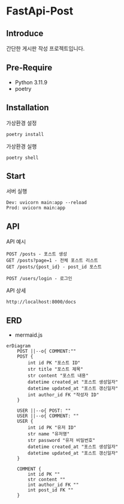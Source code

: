 # FastApi-Post

## Introduce
간단한 게시판 작성 프로젝트입니다.

## Pre-Require
* Python 3.11.9
* poetry

## Installation
가상환경 설정
```
poetry install
```

가상환경 실행
```
poetry shell
```
## Start
서버 실행
```
Dev: uvicorn main:app --reload
Prod: uvicorn main:app
```

## API
API 예시
```
POST /posts - 포스트 생성
GET /posts?page=1 - 전체 포스트 리스트
GET /posts/{post_id} - post_id 포스트

POST /users/login - 로그인
```

API 상세
```
http://localhost:8000/docs
```

## ERD
* mermaid.js
```mermaid
erDiagram
    POST ||--o{ COMMENT:""
    POST {
        int id PK "포스트 ID"
        str title "포스트 제목"
        str content "포스트 내용"
        datetime created_at "포스트 생성일자"
        datetime updated_at "포스트 갱신일자"
        int author_id FK "작성자 ID"
    }
    
    USER ||--o{ POST: ""
    USER ||--o{ COMMENT: ""
    USER {
        int id PK "유저 ID"
        str name "유저명"
        str password "유저 비밀번호"
        datetime created_at "포스트 생성일자"
        datetime updated_at "포스트 갱신일자"
    }

    COMMENT {
        int id PK ""
        str content ""
        int author_id FK ""
        int post_id FK ""
    }
```